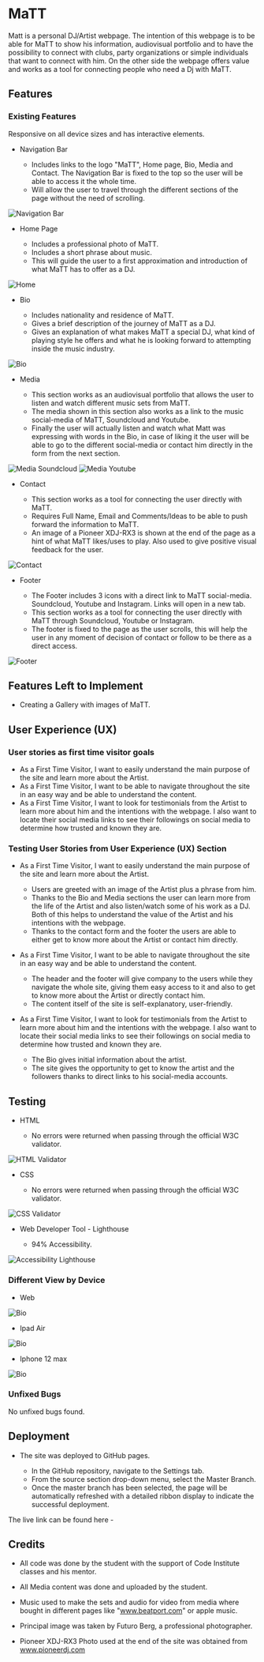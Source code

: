 # MaTT

Matt is a personal DJ/Artist webpage. The intention of this webpage is to be able for MaTT to show his information, audiovisual portfolio and to have the possibility to connect with clubs, party organizations or simple individuals that want to connect with him. On the other side the webpage offers value and works as a tool for connecting people who need a Dj with MaTT.

## Features

### Existing Features

Responsive on all device sizes and has interactive elements.

- Navigation Bar

    - Includes links to the logo "MaTT", Home page, Bio, Media and Contact. The Navigation Bar is fixed to the top so the user will be able to access it the whole time.
    - Will allow the user to travel through the different sections of the page without the need of scrolling.

![Navigation Bar](/assets/readme-images/logo_menu.png)
- Home Page

    - Includes a professional photo of MaTT.
    - Includes a short phrase about music.
    - This will guide the user to a first approximation and introduction of what MaTT has to offer as a DJ.

![Home](/assets/readme-images/home.png)
- Bio

    - Includes nationality and residence of MaTT.
    - Gives a brief description of the journey of MaTT as a DJ.
    - Gives an explanation of what makes MaTT a special DJ, what kind of playing style he offers and what he is looking forward to attempting inside the music industry.

![Bio](/assets/readme-images/bio.png)
- Media

    - This section works as an audiovisual portfolio that allows the user to listen and watch different music sets from MaTT.
    - The media shown in this section also works as a link to the music social-media of MaTT, Soundcloud and Youtube.
    - Finally the user will actually listen and watch what Matt was expressing with words in the Bio, in case of liking it the user will be able to go to the different social-media or contact him directly in the form from the next section.

![Media Soundcloud](/assets/readme-images/media_1.png)
![Media Youtube](/assets/readme-images/media_2.png)
- Contact

    - This section works as a tool for connecting the user directly with MaTT.
    - Requires Full Name, Email and Comments/Ideas to be able to push forward the information to MaTT.
    - An image of a Pioneer XDJ-RX3 is shown at the end of the page as a hint of what MaTT likes/uses to play. Also used to give positive visual feedback for the user.

![Contact](/assets/readme-images/contact.png)
- Footer 

    - The Footer includes 3 icons with a direct link to MaTT social-media. Soundcloud, Youtube and Instagram. Links will open in a new tab.
    - This section works as a tool for connecting the user directly with MaTT through Soundcloud, Youtube or Instagram.
    - The footer is fixed to the page as the user scrolls, this will help the user in any moment of decision of contact or follow to be there as a direct access.

![Footer](/assets/readme-images/footer.png)
## Features Left to Implement

- Creating a Gallery with images of MaTT.

## User Experience (UX)

### User stories as first time visitor goals

- As a First Time Visitor, I want to easily understand the main purpose of the site and learn more about the Artist.
- As a First Time Visitor, I want to be able to navigate throughout the site in an easy way and be able to understand the content.
- As a First Time Visitor, I want to look for testimonials from the Artist to learn more about him and the intentions with the webpage. I also want to locate their social media links to see their followings on social media to determine how trusted and known they are.

### Testing User Stories from User Experience (UX) Section

- As a First Time Visitor, I want to easily understand the main purpose of the site and learn more about the Artist.

    - Users are greeted with an image of the Artist plus a phrase from him.
    - Thanks to the Bio and Media sections the user can learn more from the life of the Artist and also listen/watch some of his work as a DJ. Both of this helps to understand the value of the Artist and his intentions with the webpage.
    - Thanks to the contact form and the footer the users are able to either get to know more about the Artist or contact him directly.

- As a First Time Visitor, I want to be able to navigate throughout the site in an easy way and be able to understand the content.

    - The header and the footer will give company to the users while they navigate the whole site, giving them easy access to it and also to get to know more about the Artist or directly contact him.
    - The content itself of the site is self-explanatory, user-friendly.

- As a First Time Visitor, I want to look for testimonials from the Artist to learn more about him and the intentions with the webpage. I also want to locate their social media links to see their followings on social media to determine how trusted and known they are.

    - The Bio gives initial information about the artist.
    - The site gives the opportunity to get to know the artist and the followers thanks to direct links to his social-media accounts.

## Testing

- HTML

    - No errors were returned when passing through the official W3C validator.

![HTML Validator](/assets/readme-images/html_validator.png)
- CSS

    - No errors were returned when passing through the official W3C validator.

![CSS Validator](/assets/readme-images/css_validator.png)
- Web Developer Tool -  Lighthouse 

    - 94% Accessibility.

![Accessibility Lighthouse](/assets/readme-images/lighthouse.png)
### Different View by Device

- Web

![Bio](/assets/readme-images/bio.png)
- Ipad Air

![Bio](/assets/readme-images/ipadair.png)
- Iphone 12 max

![Bio](/assets/readme-images/iphone12pro_bio.png)
### Unfixed Bugs

No unfixed bugs found. 

## Deployment

- The site was deployed to GitHub pages.

    - In the GitHub repository, navigate to the Settings tab.
    - From the source section drop-down menu, select the Master Branch.
    - Once the master branch has been selected, the page will be automatically refreshed with a detailed ribbon display to indicate the successful deployment.

The live link can be found here - 

## Credits

- All code was done by the student with the support of Code Institute classes and his mentor. 

- All Media content was done and uploaded by the student.

- Music used to make the sets and audio for video from media where bought in different pages like "www.beatport.com" or apple music.

- Principal image was taken by Futuro Berg, a professional photographer.

- Pioneer XDJ-RX3 Photo used at the end of the site was obtained from www.pioneerdj.com 
